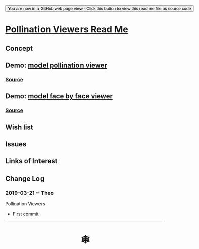 <span style=display:none; >[You are now in a GitHub source code view - click this link to view Read Me file as a web page](http://www.ladybug.tools/spider/index.html#sandbox/pollination-viewer/README.md "View file as a web page." ) </span>

<div><input type=button onclick="window.location.href='https://github.com/ladybug-tools/spider/tree/master/sandbox/pollination-viewer/README.md'"
value="You are now in a GitHub web page view - Click this button to view this read me file as source code" ><div>

# [Pollination Viewers Read Me]( #sandbox/pollination-viewers/README.md )


## Concept


## Demo: [model pollination viewer]( http://www.ladybug.tools/spider/sandbox/pollination-viewers/model-pollination-viewer.html )
### [Source]( https://github.com/ladybug-tools/spider/blob/master/sandbox/pollination-viewers/model-pollination-viewer.html )

## Demo: [model face by face viewer]( http://www.ladybug.tools/spider/sandbox/pollination-viewers/model-face-by-face-viewer.html )
### [Source]( https://github.com/ladybug-tools/spider/blob/master/sandbox/pollination-viewers/model-face-by-face-viewer.html )

## Wish list


## Issues



## Links of Interest



## Change Log

### 2019-03-21 ~ Theo

Pollination Viewers

* First commit


***

# <center title="hello!" ><a href=javascript:window.scrollTo(0,0); style=text-decoration:none; > &#x1f578; </a></center>



